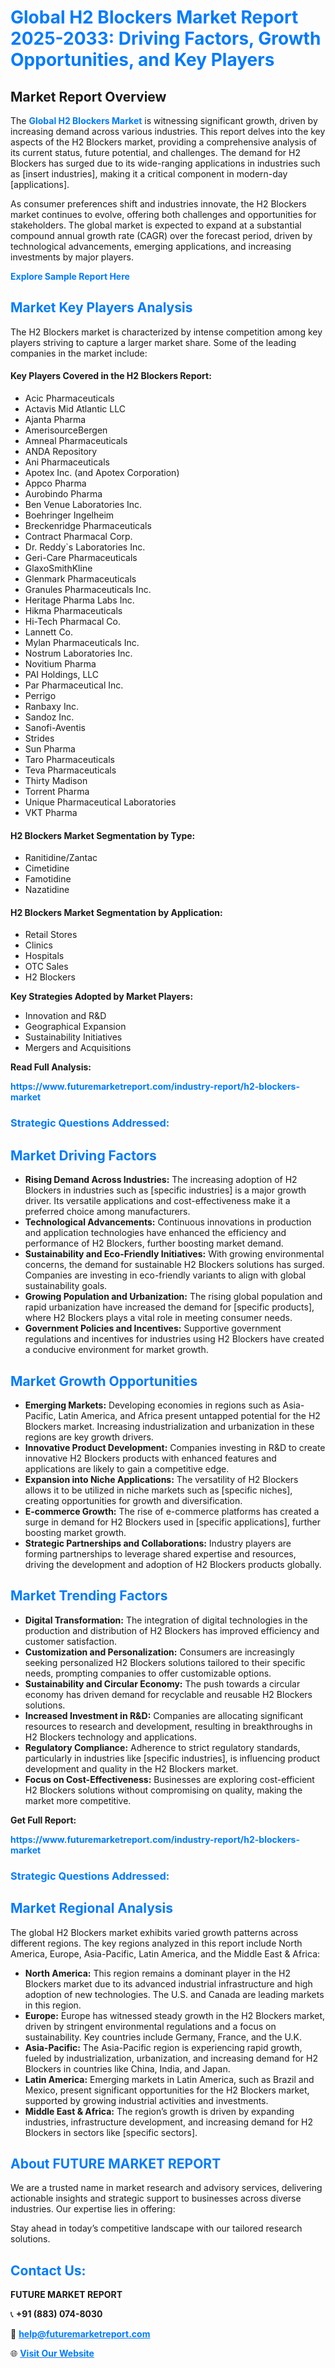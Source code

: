 <h1 style="color: #007BFF;">Global H2 Blockers Market Report 2025-2033: Driving Factors, Growth Opportunities, and Key Players</h1>

<section id="overview">
<h2>Market Report Overview</h2>
<p>The <a href="https://www.futuremarketreport.com/industry-report/h2-blockers-market" style="color: #007BFF; text-decoration: none;"><strong>Global H2 Blockers Market</strong></a> is witnessing significant growth, driven by increasing demand across various industries. This report delves into the key aspects of the H2 Blockers market, providing a comprehensive analysis of its current status, future potential, and challenges. The demand for H2 Blockers has surged due to its wide-ranging applications in industries such as [insert industries], making it a critical component in modern-day [applications].</p>
<p>As consumer preferences shift and industries innovate, the H2 Blockers market continues to evolve, offering both challenges and opportunities for stakeholders. The global market is expected to expand at a substantial compound annual growth rate (CAGR) over the forecast period, driven by technological advancements, emerging applications, and increasing investments by major players.</p>
</section>

<section id="overview">
<p><a href="https://www.futuremarketreport.com/request-sample/reportId=127618" style="color: #007BFF; text-decoration: none;"><strong>Explore Sample Report Here</strong></a></p>
</section>

<section id="key-players">
<h2 style="color: #007BFF;">Market Key Players Analysis</h2>
<p>The H2 Blockers market is characterized by intense competition among key players striving to capture a larger market share. Some of the leading companies in the market include:</p>
<h4>Key Players Covered in the H2 Blockers Report:</h4>
<ul><li>Acic Pharmaceuticals</li><li>Actavis Mid Atlantic LLC</li><li>Ajanta Pharma</li><li>AmerisourceBergen</li><li>Amneal Pharmaceuticals</li><li>ANDA Repository</li><li>Ani Pharmaceuticals</li><li>Apotex Inc. (and Apotex Corporation)</li><li>Appco Pharma</li><li>Aurobindo Pharma</li><li>Ben Venue Laboratories Inc.</li><li>Boehringer Ingelheim</li><li>Breckenridge Pharmaceuticals</li><li>Contract Pharmacal Corp.</li><li>Dr. Reddy`s Laboratories Inc.</li><li>Geri-Care Pharmaceuticals</li><li>GlaxoSmithKline</li><li>Glenmark Pharmaceuticals</li><li>Granules Pharmaceuticals Inc.</li><li>Heritage Pharma Labs Inc.</li><li>Hikma Pharmaceuticals</li><li>Hi-Tech Pharmacal Co.</li><li>Lannett Co.</li><li>Mylan Pharmaceuticals Inc.</li><li>Nostrum Laboratories Inc.</li><li>Novitium Pharma</li><li>PAI Holdings, LLC</li><li>Par Pharmaceutical Inc.</li><li>Perrigo</li><li>Ranbaxy Inc.</li><li>Sandoz Inc.</li><li>Sanofi-Aventis</li><li>Strides</li><li>Sun Pharma</li><li>Taro Pharmaceuticals</li><li>Teva Pharmaceuticals</li><li>Thirty Madison</li><li>Torrent Pharma</li><li>Unique Pharmaceutical Laboratories</li><li>VKT Pharma</li></ul>
<h4>H2 Blockers Market Segmentation by Type:</h4>
<ul><li>Ranitidine/Zantac</li><li>Cimetidine</li><li>Famotidine</li><li>Nazatidine</li></ul>

<h4>H2 Blockers Market Segmentation by Application:</h4>
<ul><li>Retail Stores</li><li>Clinics</li><li>Hospitals</li><li>OTC Sales</li><li>H2 Blockers</li></ul>
<p><strong>Key Strategies Adopted by Market Players:</strong></p>
<ul>
<li>Innovation and R&D</li>
<li>Geographical Expansion</li>
<li>Sustainability Initiatives</li>
<li>Mergers and Acquisitions</li>
</ul>
</section>

<section>
<p><strong>Read Full Analysis: </strong></p><a href="https://www.futuremarketreport.com/industry-report/h2-blockers-market" style="color: #007BFF; text-decoration: none;"><strong>https://www.futuremarketreport.com/industry-report/h2-blockers-market</strong></a>
<h3 style="color: #007BFF;">Strategic Questions Addressed:</h3>
</section>

<section id="driving-factors">
<h2 style="color: #007BFF;">Market Driving Factors</h2>
<ul>
<li><strong>Rising Demand Across Industries:</strong> The increasing adoption of H2 Blockers in industries such as [specific industries] is a major growth driver. Its versatile applications and cost-effectiveness make it a preferred choice among manufacturers.</li>
<li><strong>Technological Advancements:</strong> Continuous innovations in production and application technologies have enhanced the efficiency and performance of H2 Blockers, further boosting market demand.</li>
<li><strong>Sustainability and Eco-Friendly Initiatives:</strong> With growing environmental concerns, the demand for sustainable H2 Blockers solutions has surged. Companies are investing in eco-friendly variants to align with global sustainability goals.</li>
<li><strong>Growing Population and Urbanization:</strong> The rising global population and rapid urbanization have increased the demand for [specific products], where H2 Blockers plays a vital role in meeting consumer needs.</li>
<li><strong>Government Policies and Incentives:</strong> Supportive government regulations and incentives for industries using H2 Blockers have created a conducive environment for market growth.</li>
</ul>
</section>

<section id="growth-opportunities">
<h2 style="color: #007BFF;">Market Growth Opportunities</h2>
<ul>
<li><strong>Emerging Markets:</strong> Developing economies in regions such as Asia-Pacific, Latin America, and Africa present untapped potential for the H2 Blockers market. Increasing industrialization and urbanization in these regions are key growth drivers.</li>
<li><strong>Innovative Product Development:</strong> Companies investing in R&D to create innovative H2 Blockers products with enhanced features and applications are likely to gain a competitive edge.</li>
<li><strong>Expansion into Niche Applications:</strong> The versatility of H2 Blockers allows it to be utilized in niche markets such as [specific niches], creating opportunities for growth and diversification.</li>
<li><strong>E-commerce Growth:</strong> The rise of e-commerce platforms has created a surge in demand for H2 Blockers used in [specific applications], further boosting market growth.</li>
<li><strong>Strategic Partnerships and Collaborations:</strong> Industry players are forming partnerships to leverage shared expertise and resources, driving the development and adoption of H2 Blockers products globally.</li>
</ul>
</section>

<section id="trending-factors">
<h2 style="color: #007BFF;">Market Trending Factors</h2>
<ul>
<li><strong>Digital Transformation:</strong> The integration of digital technologies in the production and distribution of H2 Blockers has improved efficiency and customer satisfaction.</li>
<li><strong>Customization and Personalization:</strong> Consumers are increasingly seeking personalized H2 Blockers solutions tailored to their specific needs, prompting companies to offer customizable options.</li>
<li><strong>Sustainability and Circular Economy:</strong> The push towards a circular economy has driven demand for recyclable and reusable H2 Blockers solutions.</li>
<li><strong>Increased Investment in R&D:</strong> Companies are allocating significant resources to research and development, resulting in breakthroughs in H2 Blockers technology and applications.</li>
<li><strong>Regulatory Compliance:</strong> Adherence to strict regulatory standards, particularly in industries like [specific industries], is influencing product development and quality in the H2 Blockers market.</li>
<li><strong>Focus on Cost-Effectiveness:</strong> Businesses are exploring cost-efficient H2 Blockers solutions without compromising on quality, making the market more competitive.</li>
</ul>
</section>

<section>
<p><strong>Get Full Report: </strong></p><a href="https://www.futuremarketreport.com/industry-report/h2-blockers-market" style="color: #007BFF; text-decoration: none;"><strong>https://www.futuremarketreport.com/industry-report/h2-blockers-market</strong></a>
<h3 style="color: #007BFF;">Strategic Questions Addressed:</h3>
</section>


<section id="regional-analysis">
<h2 style="color: #007BFF;">Market Regional Analysis</h2>
<p>The global H2 Blockers market exhibits varied growth patterns across different regions. The key regions analyzed in this report include North America, Europe, Asia-Pacific, Latin America, and the Middle East & Africa:</p>
<ul>
<li><strong>North America:</strong> This region remains a dominant player in the H2 Blockers market due to its advanced industrial infrastructure and high adoption of new technologies. The U.S. and Canada are leading markets in this region.</li>
<li><strong>Europe:</strong> Europe has witnessed steady growth in the H2 Blockers market, driven by stringent environmental regulations and a focus on sustainability. Key countries include Germany, France, and the U.K.</li>
<li><strong>Asia-Pacific:</strong> The Asia-Pacific region is experiencing rapid growth, fueled by industrialization, urbanization, and increasing demand for H2 Blockers in countries like China, India, and Japan.</li>
<li><strong>Latin America:</strong> Emerging markets in Latin America, such as Brazil and Mexico, present significant opportunities for the H2 Blockers market, supported by growing industrial activities and investments.</li>
<li><strong>Middle East & Africa:</strong> The region’s growth is driven by expanding industries, infrastructure development, and increasing demand for H2 Blockers in sectors like [specific sectors].</li>
</ul>
</section>

<footer>
<h2 style="color: #007BFF;">About FUTURE MARKET REPORT</h2>
<p>We are a trusted name in market research and advisory services, delivering actionable insights and strategic support to businesses across diverse industries. Our expertise lies in offering:</p>

<p>Stay ahead in today’s competitive landscape with our tailored research solutions.</p>

<h2 style="color: #007BFF;">Contact Us:</h2>
<p><strong>FUTURE MARKET REPORT</strong></p>
<p>📞 <strong>+91 (883) 074-8030</strong></p>
<p>📧 <strong><a href="mailto:help@futuremarketreport.com" style="color: #007BFF;">help@futuremarketreport.com</a></strong></p>
<p>🌐 <strong><a href="https://www.futuremarketreport.com/" style="color: #007BFF;">Visit Our Website</a></strong></p>
</footer>